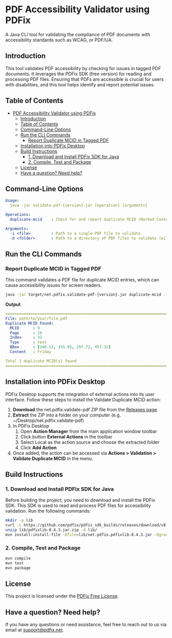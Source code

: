 # PDF Accessibility Validator using PDFix
A Java CLI tool for validating the compliance of PDF documents with accessibility standards such as WCAG, or PDF/UA.

## Introduction
This tool validates PDF accessibility by checking for issues in tagged PDF documents. It leverages the PDFix SDK (free version) for reading and processing PDF files. Ensuring that PDFs are accessible is crucial for users with disabilities, and this tool helps identify and report potential issues.

## Table of Contents
- [PDF Accessibility Validator using PDFix](#pdf-accessibility-validator-using-pdfix)
  - [Introduction](#introduction)
  - [Table of Contents](#table-of-contents)
  - [Command-Line Options](#command-line-options)
  - [Run the CLI Commands](#run-the-cli-commands)
    - [Report Duplicate MCID in Tagged PDF](#report-duplicate-mcid-in-tagged-pdf)
  - [Installation into PDFix Desktop](#installation-into-pdfix-desktop)
  - [Build Instructions](#build-instructions)
    - [1. Download and Install PDFix SDK for Java](#1-download-and-install-pdfix-sdk-for-java)
    - [2. Compile, Test and Package](#2-compile-test-and-package)
  - [License](#license)
  - [Have a question? Need help?](#have-a-question-need-help)


## Command-Line Options
```yml
Usage:
  java -jar validate-pdf-{version}.jar [operation] [arguments]

Operations:
  duplicate-mcid    : Check for and report duplicate MCID (Marked Content Identifier) entries in a tagged PDF.

Arguments:
  -i <file>         : Path to a single PDF file to validate.
  -d <folder>       : Path to a directory of PDF files to validate (will process all PDFs in the folder).
```

## Run the CLI Commands

### Report Duplicate MCID in Tagged PDF
This command validates a PDF file for duplicate MCID entries, which can cause accessibility issues for screen readers.

```bash
java -jar target/net.pdfix.validate-pdf-{version}.jar duplicate-mcid -i "path/to/your/file.pdf"
```

**Output**
```yaml
===============================================================================
File: path/to/your/file.pdf
Duplicate MCID Found:
  MCID      : 9
  Page      : 26
  Index     : 32
  Type      : text
  BBox      : [240.12, 455.95, 297.72, 457.32]
  Content   : Friday

Total 1 duplicate MCID(s) found  
===============================================================================
```

## Installation into PDFix Desktop
PDFix Desktop supports the integration of external actions into its user interface. Follow these steps to install the Validate Duplicate MCID action:

1. **Download** the net.pdfix.validate-pdf ZIP file from the [Releases page](https://github.com/pdfix/action-validate-pdf-pdfix-java/releases/latest)
2. **Extract** the ZIP into a folder on your computer (e.g. ~/Desktop/net.pdfix.validate-pdf)
3. In PDFix Desktop 
   1. Open **Action Manager** from the main application window toolbar
   2. Click button **External Actions** in the toolbar
   3. Select Local as the action source and choose the extracted folder
   4. Click **Add Action**
4. Once added, the action can be accessed via **Actions > Validation > Validate Duplicate MCID** in the menu.


## Build Instructions

### 1. Download and Install PDFix SDK for Java
Before building the project, you need to download and install the PDFix SDK. This SDK is used to read and process PDF files for accessibility validation. Run the following commands:

```bash
mkdir -p lib
curl -L https://github.com/pdfix/pdfix_sdk_builds/releases/download/v8.4.3/java8-net.pdfix.pdfixlib-8.4.3.jar.zip -o lib/pdfixlib-8.4.3.jar.zip
unzip lib/pdfixlib-8.4.3.jar.zip -d lib/
mvn install:install-file -Dfile=lib/net.pdfix.pdfixlib-8.4.3.jar -DgroupId=net.pdfix -DartifactId=net.pdfix.pdfixlib -Dversion=8.4.3 -Dpackaging=jar
```

### 2. Compile, Test and Package
```bash
mvn compile
mvn test
mvn package
```

## License
This project is licensed under the [PDFix Free License](https://pdfix.net/terms/).

## Have a question? Need help?
If you have any questions or need assistance, feel free to reach out to us via email at [support@pdfix.net](mailto:support@pdfix.net).